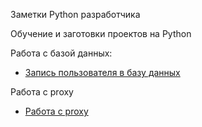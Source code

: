Заметки Python разработчика

Обучение и заготовки проектов на Python

Работа с базой данных:

- [Запись пользователя в базу данных](peewee/Проекты/Запись_пользователей_которые_запустили_бота.py)

Работа с proxy

- [Работа с proxy](Работа_с_proxy/Работа_с_proxy.py)